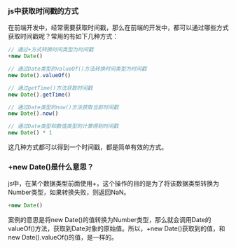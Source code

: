 ### js中获取时间戳的方式

在前端开发中，经常需要获取时间戳，那么在前端的开发中，都可以通过哪些方式获取时间戳呢？常用的有如下几种方式：

```js
// 通过+方式转换时间类型为时间戳
+new Date()

// 通过Date类型的valueOf()方法转换时间类型为时间戳
new Date().valueOf()

// 通过getTime()方法获取时间戳
new Date().getTime()

// 通过Date类型的now()方法获取当前时间戳
new Date().now()

// 通过Date类型和数值类型的计算得到时间戳
new Date() * 1
```

这几种方式都可以得到一个时间戳，都是简单有效的方式。

### +new Date()是什么意思？

js中，在某个数据类型前面使用+，这个操作的目的是为了将该数据类型转换为Number类型，如果转换失败，则返回NaN。

```js
+new Date()
```
案例的意思是将new Date()的值转换为Number类型，那么就会调用Date的valueOf()方法，获取到Date对象的原始值。所以，+new Date()获取到的值，和new Date().valueOf()的值，是一样的。